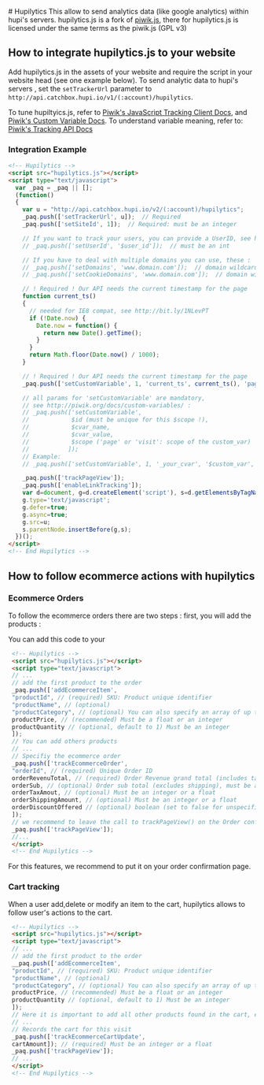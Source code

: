 # Hupilytics
This allow to send analytics data (like google analytics) within hupi's servers.
hupilytics.js is a fork of [piwik.js](https://github.com/piwik/piwik/blob/master/js/piwik.js), there for hupilytics.js is licensed under the same terms as the piwik.js (GPL v3)

## How to integrate hupilytics.js to your website
Add hupilytics.js in the assets of your website and require the script in your website head (see one example below).
To send analytic data to hupi's servers , set the `setTrackerUrl` parameter to `http://api.catchbox.hupi.io/v1/(:account)/hupilytics`.

To tune hupiltyics.js, refer to
 [Piwik's JavaScript Tracking Client Docs](http://developer.piwik.org/api-reference/tracking-javascript), and [Piwik's Custom Variable Docs](http://piwik.org/docs/custom-variables).
To understand variable meaning, refer to: [Piwik's Tracking API Docs](http://developer.piwik.org/api-reference/tracking-api)

### Integration Example

```html
<!-- Hupilytics -->
<script src="hupilytics.js"></script>
<script type="text/javascript">
  var _paq = _paq || [];
  (function()
  {
    var u = "http://api.catchbox.hupi.io/v2/(:account)/hupilytics";
    _paq.push(['setTrackerUrl', u]);  // Required
    _paq.push(['setSiteId', 1]);  // Required: must be an integer

    // If you want to track your users, you can provide a UserID, see http://piwik.org/docs/user-id/
    // _paq.push(['setUserId', '$user_id']);  // must be an int

    // If you have to deal with multiple domains you can use, these :
    // _paq.push(['setDomains', 'www.domain.com']);  // domain wildcard works too: '.domain.com' or '*.domain.com'
    // _paq.push(['setCookieDomains', 'www.domain.com']);  // domain wildcard works too: '.domain.com' or '*.domain.com'

    // ! Required ! Our API needs the current timestamp for the page
    function current_ts()
    {
      // needed for IE8 compat, see http://bit.ly/1NLevPT
      if (!Date.now) {
        Date.now = function() {
          return new Date().getTime();
        }
      }
      return Math.floor(Date.now() / 1000);
    }

    // ! Required ! Our API needs the current timestamp for the page
    _paq.push(['setCustomVariable', 1, 'current_ts', current_ts(), 'page']);

    // all params for 'setCustomVariable' are mandatory,
    // see http://piwik.org/docs/custom-variables/ :
    // _paq.push(['setCustomVariable',
    //            $id (must be unique for this $scope !),
    //            $cvar_name,
    //            $cvar_value,
    //            $scope ('page' or 'visit': scope of the custom_var)
    //           ]);
    // Example:
    // _paq.push(['setCustomVariable', 1, '_your_cvar', '$custom_var', 'visit']);

    _paq.push(['trackPageView']);
    _paq.push(['enableLinkTracking']);
    var d=document, g=d.createElement('script'), s=d.getElementsByTagName('script')[0];
    g.type='text/javascript';
    g.defer=true;
    g.async=true;
    g.src=u;
    s.parentNode.insertBefore(g,s);
  })();
</script>
<!-- End Hupilytics -->
```

## How to follow ecommerce actions with hupilytics

### Ecommerce Orders

To follow the ecommerce orders there are two steps : first, you will add the products :

You can add this code to your

```html
 <!-- Hupilytics -->
 <script src="hupilytics.js"></script>
 <script type="text/javascript">
 // ...
 // add the first product to the order
 _paq.push(['addEcommerceItem',
 "productId", // (required) SKU: Product unique identifier
 "productName", // (optional)
 "productCategory", // (optional) You can also specify an array of up to 5 categories eg. ["productCategory1", "productCategory2", "productCategory3","productCategory4","productCategory5"]
 productPrice, // (recommended) Must be a float or an integer
 productQuantity // (optional, default to 1) Must be an integer
 ]);
 // You can add others products
 // ...
 // Specifiy the ecommerce order
 _paq.push(['trackEcommerceOrder',
 "orderId", // (required) Unique Order ID
 orderRevenuTotal, // (required) Order Revenue grand total (includes tax, shipping, and subtracted discount), must be an integer or a float
 orderSub, // (optional) Order sub total (excludes shipping), must be an integer
 orderTaxAmout, // (optional) Must be an integer or a float
 orderShippingAmount, // (optional) Must be an integer or a float
 orderDiscountOffered // (optional) boolean (set to false for unspecified parameter)
 ]);
 // we recommend to leave the call to trackPageView() on the Order confirmation page
 _paq.push(['trackPageView']);
 //...
 </script>
 <!-- End Hupilytics -->
```
For this features, we recommend to put it on your order confirmation page.

### Cart tracking

When a user add,delete or modify an item to the cart, hupilytics allows to follow user's actions to the cart.

```html
 <!-- Hupilytics -->
 <script src="hupilytics.js"></script>
 <script type="text/javascript">
 // ...
 // add the first product to the order
 __paq.push(['addEcommerceItem',
 "productId", // (required) SKU: Product unique identifier
 "productName", // (optional)
 "productCategory", // (optional) You can also specify an array of up to 5 categories eg. ["productCategory1", "productCategory2", "productCategory3","productCategory4","productCategory5"]
 productPrice, // (recommended) Must be a float or an integer
 productQuantity // (optional, default to 1) Must be an integer
 ]);
 // Here it is important to add all other products found in the cart, even the products not updated by the current "Add to cart" click
 // ...
 // Records the cart for this visit
 _paq.push(['trackEcommerceCartUpdate',
 cartAmount]); // (required) Must be an integer or a float
 _paq.push(['trackPageView']);
 // ...
 </script>
 <!-- End Hupilytics -->
```
